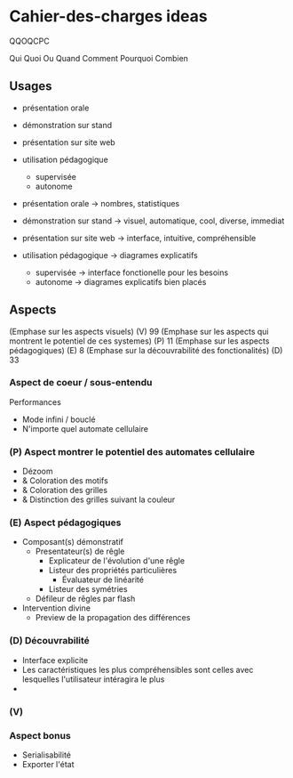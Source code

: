 # Cahier-des-charges ideas

QQOQCPC

Qui
Quoi
Ou
Quand
Comment
Pourquoi
Combien

## Usages

- présentation orale
- démonstration sur stand
- présentation sur site web
- utilisation pédagogique

  - supervisée
  - autonome

- présentation orale -> nombres, statistiques
- démonstration sur stand -> visuel, automatique, cool, diverse, immediat
- présentation sur site web -> interface, intuitive, compréhensible
- utilisation pédagogique -> diagrames explicatifs
  - supervisée -> interface fonctionelle pour les besoins
  - autonome -> diagrames explicatifs bien placés

## Aspects

(Emphase sur les aspects visuels) (V) 99
(Emphase sur les aspects qui montrent le potentiel de ces systemes) (P) 11
(Emphase sur les aspects pédagogiques) (E) 8
(Emphase sur la découvrabilité des fonctionalités) (D) 33

### Aspect de coeur / sous-entendu

Performances

- Mode infini / bouclé
- N'importe quel automate cellulaire

### (P) Aspect montrer le potentiel des automates cellulaire

- Dézoom
- & Coloration des motifs
- & Coloration des grilles
- & Distinction des grilles suivant la couleur

### (E) Aspect pédagogiques

- Composant(s) démonstratif
  - Presentateur(s) de rêgle
    - Explicateur de l'évolution d'une rêgle
    - Listeur des propriétés particulières
      - Évaluateur de linéarité
    - Listeur des symétries
  - Défileur de rêgles par flash
- Intervention divine
  - Preview de la propagation des différences

### (D) Découvrabilité

- Interface explicite
- Les caractéristiques les plus compréhensibles sont celles avec lesquelles l'utilisateur intéragira le plus
-

### (V)

### Aspect bonus

- Serialisabilité
- Exporter l'état
